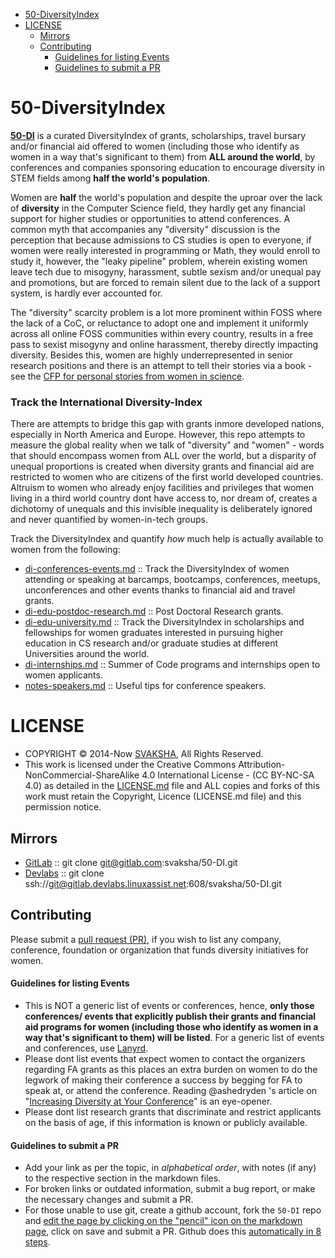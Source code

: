 + [50-DiversityIndex](#50-diversityindex)
+ [LICENSE](#license)
   + [Mirrors](#mirrors)
   + [Contributing](#contributing)
      + [Guidelines for listing Events](#guidelines-for-listing-events)
      + [Guidelines to submit a PR](#guidelines-to-submit-a-pr)


# 50-DiversityIndex
**[50-DI](http://svaksha.github.io/50-DI)** is a curated DiversityIndex of grants, scholarships, travel bursary and/or financial aid offered to women (including those who identify as women in a way that's significant to them) from __ALL around the world__, by conferences and companies sponsoring education to encourage diversity in STEM fields among __half the world's population__. 

Women are **half** the world's population and despite the uproar over the lack of **diversity** in the Computer Science field, they hardly get any financial support for higher studies or opportunities to attend conferences. A common myth that accompanies any "diversity" discussion is the perception that because admissions to CS studies is open to everyone, if women were really interested in programming or Math, they would enroll to study it, however, the "leaky pipeline" problem, wherein existing women leave tech due to misogyny, harassment, subtle sexism and/or unequal pay and promotions, but are forced to remain silent due to the lack of a support system, is hardly ever accounted for. 

The "diversity" scarcity problem is a lot more prominent within FOSS where the lack of a CoC, or reluctance to adopt one and implement it uniformly across all online FOSS communities within every country, results in a free pass to sexist misogyny and online harassment, thereby directly impacting diversity. Besides this, women are highly underrepresented in senior research positions and there is an attempt to tell their stories via a book - see the [CFP for personal stories from women in science](http://boundaryvision.com/2014/08/27/call-for-papers-personal-stories-from-women-in-science/).


### Track the International Diversity-Index 
There are attempts to bridge this gap with grants inmore developed nations, especially in North America and Europe. However, this repo attempts to measure the global reality when we talk of "diversity" and "women" - words that should encompass women from ALL over the world, but a disparity of unequal proportions is created when diversity grants and financial aid are restricted to women who are citizens of the first world developed countries. Altruism to women who already enjoy facilities and privileges that women living in a third world country dont have access to, nor dream of, creates a dichotomy of unequals and this invisible inequality is deliberately ignored and never quantified by women-in-tech groups.

Track the DiversityIndex and quantify _how_ much help is actually available to women from the following:

+ [di-conferences-events.md](https://github.com/svaksha/50-DI/blob/master/di-conferences-events.md) :: Track the DiversityIndex of women attending or speaking at barcamps, bootcamps, conferences, meetups, unconferences and other events thanks to financial aid and travel grants.
+ [di-edu-postdoc-research.md](https://github.com/svaksha/50-DI/blob/master/di-edu-postdoc-research.md) :: Post Doctoral Research grants. 
+ [di-edu-university.md](https://github.com/svaksha/50-DI/blob/master/di-edu-university.md) :: Track the DiversityIndex in scholarships and fellowships for women graduates interested in pursuing higher education in CS research and/or graduate studies at different Universities around the world. 
+ [di-internships.md](https://github.com/svaksha/50-DI/blob/master/di-internships.md) :: Summer of Code programs and internships open to women applicants.
+ [notes-speakers.md](https://github.com/svaksha/50-DI/blob/master/notes-speakers.md) :: Useful tips for conference speakers.


# LICENSE 
+ COPYRIGHT © 2014-Now [SVAKSHA](http://svaksha.com/pages/Bio), All Rights Reserved. 
+ This work is licensed under the Creative Commons Attribution-NonCommercial-ShareAlike 4.0 International License - (CC BY-NC-SA 4.0) as detailed in the [LICENSE.md](https://github.com/svaksha/50-DI/blob/master/LICENSE.md) file and ALL copies and forks of this work must retain the Copyright, Licence (LICENSE.md file) and this permission notice.

## Mirrors
+ [GitLab](https://gitlab.com/svaksha/50-DI) :: git clone git@gitlab.com:svaksha/50-DI.git 
+ [Devlabs](https://gitlab.devlabs.linuxassist.net/svaksha/50-DI) :: git clone ssh://git@gitlab.devlabs.linuxassist.net:608/svaksha/50-DI.git

## Contributing 
Please submit a [pull request (PR)](https://github.com/svaksha/50-DI/pulls), if you wish to list any company, conference, foundation or organization that funds diversity initiatives for women.

#### Guidelines for listing Events
+ This is NOT a generic list of events or conferences, hence, **only those conferences/ events that explicitly publish their grants and financial aid programs for women (including those who identify as women in a way that's significant to them) will be listed**. For a generic list of events and conferences, use [Lanyrd](http://lanyrd.com/).
+ Please dont list events that expect women to contact the organizers regarding FA grants as this places an extra burden on women to do the legwork of making their conference a success by begging for FA to speak at, or attend the conference. Reading @ashedryden 's article on "[Increasing Diversity at Your Conference](http://www.ashedryden.com/blog/increasing-diversity-at-your-conference)" is an eye-opener. 
+ Please dont list research grants that discriminate and restrict applicants on the basis of age, if this information is known or publicly available. 

#### Guidelines to submit a PR
+ Add your link as per the topic, in _alphabetical order_, with notes (if any) to the respective section in the markdown files.
+ For broken links or outdated information, submit a bug report, or make the necessary changes and submit a PR.
+ For those unable to use git, create a github account, fork the `50-DI` repo and [edit the page by clicking on the "pencil" icon on the markdown page](https://help.github.com/articles/editing-files-in-your-repository), click on save and submit a PR. Github does this [automatically in 8 steps](https://help.github.com/articles/editing-files-in-another-user-s-repository).

